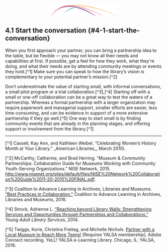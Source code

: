 <div style="text-align:center"><img src="/logo/Connectedlib-Logo-Graph.png"></div>

## 4.1 Start the conversation {#4-1-start-the-conversation}

When you first approach your partner, you can bring a partnership idea to the table, but be flexible — you may not know all their needs and capabilities at first. If possible, get a feel for how they work, what they&#039;re doing, and what their needs are by attending community meetings or events they hold.[^1] Make sure you can speak to how the library’s vision is complementary to your potential partner’s mission.[^2]

Don’t underestimate the value of starting small, with informal conversations, a small pilot program or a trial collaboration.[^3],[^4] Starting off with a small or one-off collaboration can be a great way to test the waters of a partnership. Whereas a formal partnership with a larger organization may require paperwork and managerial support, smaller efforts are easier, less time-consuming, and can be evidence in support of a more extensive partnership if they go well.[^5] One way to start small is by finding community events that are already in the planning stages, and offering support or involvement from the library.[^1]


<hr>
[^1] Cassell, Kay Ann, and Kathleen Weibel. “Celebrating Women’s History Month at Your Library.” _American Libraries_, March 2010\. 

[^2] McCarthy, Catherine, and Brad Herring. “Museum &amp; Community Partnerships: Collaboration Guide for Museums Working with Community Youth-Serving Organizations.” NISE Network, 2015\. http://www.nisenet.org/sites/default/files/NISE%20Network%20Collaboration%20Guide%2011-20-2015%20FINAL.pdf.

[^3] Coalition to Advance Learning in Archives, Libraries and Museums. [“Best Practices in Collaboration.”](http://www.coalitiontoadvancelearning.org/why-collaborate/best-practices-in-collaboration/) Coalition to Advance Learning in Archives, Libraries and Museums, 2016.

[^4] Strock, Adrienne L. [“Reaching beyond Library Walls: Strengthening Services and Opportunities through Partnerships and Collaborations.”](https://www.questia.com/library/journal/1G1-389260588/reaching-beyond-library-walls-strengthening-services) _Young Adult Library Services_, 2014.

[^5] Twiggs, Korie, Christina Freitag, and Michelle Nichols. [Partner with a Local Museum to Reach More Teens!](http://www.ala.org/yalsa/yalsamemonly/webinars/webinars) [Requires YALSA membership]. Adobe Connect recording. YeLL! YALSA e-Learning Library. Chicago, IL: YALSA, 2016.
